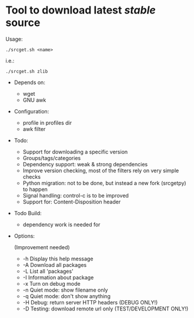 # Tool to download latest *stable* source

Usage:

    ./srcget.sh <name>

i.e.:

    ./srcget.sh zlib

* Depends on:

  - wget
  - GNU awk

* Configuration:

  - profile in profiles dir
  - awk filter

* Todo:

  - Support for downloading a specific version
  - Groups/tags/categories
  - Dependency support: weak & strong dependencies
  - Improve version checking, most of the filters rely on very simple checks
  - Python migration: not to be done, but instead a new fork (srcgetpy) to happen
  - Signal handling: control-c is to be improved
  - Support for: Content-Disposition header 

* Todo Build:

  - dependency work is needed for 

* Options:

  (Improvement needed)

   - -h  Display this help message
   - -A  Download all packages
   - -L  List all 'packages'
   - -I  Information about package
   - -x  Turn on debug mode
   - -n  Quiet mode: show filename only
   - -q  Quiet mode: don't show anything
   - -H  Debug: return server HTTP headers (DEBUG ONLY!)
   - -D  Testing: download remote url only (TEST/DEVELOPMENT ONLY!)

